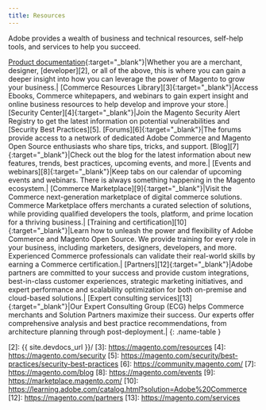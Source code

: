 ```yaml
---
title: Resources
---
```


Adobe provides a wealth of business and technical resources, self-help tools, and services to help you succeed.

[Product documentation][1]{:target="_blank"}|Whether you are a merchant, designer, [developer][2], or all of the above, this is where you can gain a deeper insight into how you can leverage the power of Magento to grow your business.|
[Commerce Resources Library][3]{:target="_blank"}|Access Ebooks, Commerce whitepapers, and webinars to gain expert insight and online business resources to help develop and improve your store.|
[Security Center][4]{:target="_blank"}|Join the Magento Security Alert Registry to get the latest information on potential vulnerabilities and [Security Best Practices][5].
[Forums][6]{:target="_blank"}|The forums provide access to a network of dedicated Adobe Commerce and Magento Open Source enthusiasts who share tips, tricks, and support.
[Blog][7]{:target="_blank"}|Check out the blog for the latest information about new features, trends, best practices, upcoming events, and more.|
[Events and webinars][8]{:target="_blank"}|Keep tabs on our calendar of upcoming events and webinars. There is always something happening in the Magento ecosystem.|
[Commerce Marketplace][9]{:target="_blank"}|Visit the Commerce next-generation marketplace of digital commerce solutions. Commerce Marketplace offers merchants a curated selection of solutions, while providing qualified developers the tools, platform, and prime location for a thriving business.|
[Training and certification][10]{:target="_blank"}|Learn how to unleash the power and flexibility of Adobe Commerce and Magento Open Source. We provide training for every role in your business, including marketers, designers, developers, and more. Experienced Commerce professionals can validate their real-world skills by earning a Commerce certification.|
[Partners][12]{:target="_blank"}|Adobe partners are committed to your success and provide custom integrations, best-in-class customer experiences, strategic marketing initiatives, and expert performance and scalability optimization for both on-premise and cloud-based solutions.|
[Expert consulting services][13]{:target="_blank"}|Our Expert Consulting Group (ECG) helps Commerce merchants and Solution Partners maximize their success. Our experts offer comprehensive analysis and best practice recommendations, from architecture planning through post-deployment.|
{: .name-table }

[1]: https://experienceleague.adobe.com/docs/commerce.html
[2]: {{ site.devdocs_url }}/
[3]: https://magento.com/resources
[4]: https://magento.com/security
[5]: https://magento.com/security/best-practices/security-best-practices
[6]: https://community.magento.com/
[7]: https://magento.com/blog
[8]: https://magento.com/events
[9]: https://marketplace.magento.com/
[10]: https://learning.adobe.com/catalog.html?solution=Adobe%20Commerce
[12]: https://magento.com/partners
[13]: https://magento.com/services

<!--
This is a style declaration so that the very long resource names are not wrapped to many lines by table auto styling for column widths.
-->
<style>
.name-table td:first-of-type {
width: 250px;
}
</style>
